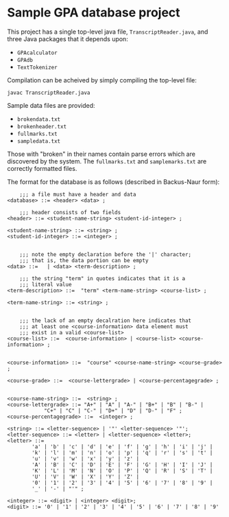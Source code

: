 
Sample GPA database project
===========================

This project has a single top-level java file, `TranscriptReader.java`, and
three Java packages that it depends upon:

* `GPAcalculator`
* `GPAdb`
* `TextTokenizer`

Compilation can be acheived by simply compiling the top-level file:

	javac TranscriptReader.java

Sample data files are provided:

* `brokendata.txt`
* `brokenheader.txt`
* `fullmarks.txt`
* `sampledata.txt`

Those with "broken" in their names contain parse errors which are discovered
by the system.  The `fullmarks.txt` and `samplemarks.txt` are correctly formatted
files.

The format for the database is as follows (described in Backus-Naur form):

		;;; a file must have a header and data
	<database> ::= <header> <data> ;

		;;; header consists of two fields
	<header> ::= <student-name-string> <student-id-integer> ;

	<student-name-string> ::= <string> ;
	<student-id-integer> ::= <integer> ;


		;;; note the empty declaration before the '|' character;
		;;; that is, the data portion can be empty
	<data> ::= 	 | <data> <term-description> ;

		;;; the string "term" in quotes indicates that it is a
		;;; literal value
	<term-description> ::=  "term" <term-name-string> <course-list> ;

	<term-name-string> ::= <string> ;


		;;; the lack of an empty decalration here indicates that
		;;; at least one <course-information> data element must
		;;; exist in a valid <course-list>
	<course-list> ::=  <course-information> | <course-list> <course-information> ;


	<course-information> ::=  "course" <course-name-string> <course-grade> ;

	<course-grade> ::=  <course-lettergrade> | <course-percentagegrade> ;


	<course-name-string> ::=  <string> ;
	<course-lettergrade> ::= "A+" | "A" | "A-" | "B+" | "B" | "B-" |
				"C+" | "C" | "C-" | "D+" | "D" | "D-" | "F" ;
	<course-percentagegrade> ::=  <integer> ;

	<string> ::= <letter-sequence> | '"' <letter-sequence> '"';
	<letter-sequence> ::= <letter> | <letter-sequence> <letter>;
	<letter> ::=
			'a' | 'b' | 'c' | 'd' | 'e' | 'f' | 'g' | 'h' | 'i' | 'j' |
			'k' | 'l' | 'm' | 'n' | 'o' | 'p' | 'q' | 'r' | 's' | 't' |
			'u' | 'v' | 'w' | 'x' | 'y' | 'z' |
			'A' | 'B' | 'C' | 'D' | 'E' | 'F' | 'G' | 'H' | 'I' | 'J' |
			'K' | 'L' | 'M' | 'N' | 'O' | 'P' | 'Q' | 'R' | 'S' | 'T' |
			'U' | 'V' | 'W' | 'X' | 'Y' | 'Z' |
			'0' | '1' | '2' | '3' | '4' | '5' | '6' | '7' | '8' | '9' |
			'_' | '-' | "'" ;

	<integer> ::= <digit> | <integer> <digit>;
	<digit> ::= '0' | '1' | '2' | '3' | '4' | '5' | '6' | '7' | '8' | '9'

